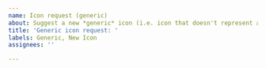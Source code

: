 ```yaml
---
name: Icon request (generic)
about: Suggest a new *generic* icon (i.e. icon that doesn't represent any brand and uses symbols).
title: 'Generic icon request: '
labels: Generic, New Icon
assignees: ''

---
```


<!--
First, read our issue guidelines: https://git.io/JLu8h
(Only takes half a minute to read!)

Remember to add TYPE OF ICON at the end of the issue title.

If you can't think of name, use these sites as reference:
- https://iconscout.com/unicons/explore/line
- https://feathericons.com/
- https://lucide.netlify.app/

Add extra info below this if needed. -->


